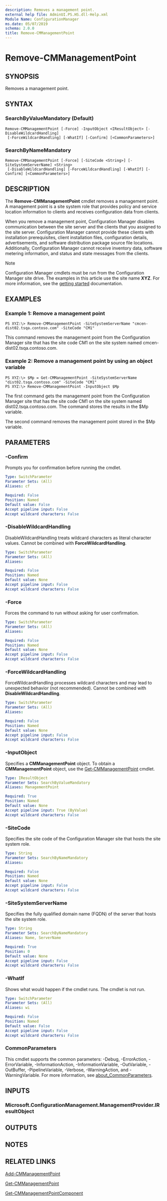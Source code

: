 ```yaml
---
description: Removes a management point.
external help file: AdminUI.PS.HS.dll-Help.xml
Module Name: ConfigurationManager
ms.date: 05/07/2019
schema: 2.0.0
title: Remove-CMManagementPoint
---
```


# Remove-CMManagementPoint

## SYNOPSIS
Removes a management point.

## SYNTAX

### SearchByValueMandatory (Default)
```
Remove-CMManagementPoint [-Force] -InputObject <IResultObject> [-DisableWildcardHandling]
 [-ForceWildcardHandling] [-WhatIf] [-Confirm] [<CommonParameters>]
```

### SearchByNameMandatory
```
Remove-CMManagementPoint [-Force] [-SiteCode <String>] [-SiteSystemServerName] <String>
 [-DisableWildcardHandling] [-ForceWildcardHandling] [-WhatIf] [-Confirm] [<CommonParameters>]
```

## DESCRIPTION
The **Remove-CMManagementPoint** cmdlet removes a management point.
A management point is a site system role that provides policy and service location information to clients and receives configuration data from clients.

When you remove a management point, Configuration Manager disables communication between the site server and the clients that you assigned to the site server.
Configuration Manager cannot provide these clients with installation prerequisites, client installation files, configuration details, advertisements, and software distribution package source file locations.
Additionally, Configuration Manager cannot receive inventory data, software metering information, and status and state messages from the clients.

> [!NOTE]
> Configuration Manager cmdlets must be run from the Configuration Manager site drive.
> The examples in this article use the site name **XYZ**. For more information, see the
> [getting started](/powershell/sccm/overview) documentation.

## EXAMPLES

### Example 1: Remove a management point
```
PS XYZ:\> Remove-CMManagementPoint -SiteSystemServerName "cmcen-dist02.tsqa.contoso.com" -SiteCode "CM1"
```

This command removes the management point from the Configuration Manager site that has the site code CM1 on the site system named cmcen-dist02.tsqa.contoso.com.

### Example 2: Remove a management point by using an object variable
```
PS XYZ:\> $Mp = Get-CMManagementPoint -SiteSystemServerName "dist02.tsqa.contoso.com" -SiteCode "CM1"
PS XYZ:\> Remove-CMManagementPoint -InputObject $Mp
```

The first command gets the management point from the Configuration Manager site that has the site code CM1 on the site system named dist02.tsqa.contoso.com.
The command stores the results in the $Mp variable.

The second command removes the management point stored in the $Mp variable.

## PARAMETERS

### -Confirm
Prompts you for confirmation before running the cmdlet.

```yaml
Type: SwitchParameter
Parameter Sets: (All)
Aliases: cf

Required: False
Position: Named
Default value: False
Accept pipeline input: False
Accept wildcard characters: False
```

### -DisableWildcardHandling
DisableWildcardHandling treats wildcard characters as literal character values. Cannot be combined with **ForceWildcardHandling**.

```yaml
Type: SwitchParameter
Parameter Sets: (All)
Aliases:

Required: False
Position: Named
Default value: None
Accept pipeline input: False
Accept wildcard characters: False
```

### -Force
Forces the command to run without asking for user confirmation.

```yaml
Type: SwitchParameter
Parameter Sets: (All)
Aliases:

Required: False
Position: Named
Default value: None
Accept pipeline input: False
Accept wildcard characters: False
```

### -ForceWildcardHandling
ForceWildcardHandling processes wildcard characters and may lead to unexpected behavior (not recommended). Cannot be combined with **DisableWildcardHandling**.

```yaml
Type: SwitchParameter
Parameter Sets: (All)
Aliases:

Required: False
Position: Named
Default value: None
Accept pipeline input: False
Accept wildcard characters: False
```

### -InputObject
Specifies a **CMManagementPoint** object.
To obtain a **CMManagementPoint** object, use the [Get-CMManagementPoint](Get-CMManagementPoint.md) cmdlet.

```yaml
Type: IResultObject
Parameter Sets: SearchByValueMandatory
Aliases: ManagementPoint

Required: True
Position: Named
Default value: None
Accept pipeline input: True (ByValue)
Accept wildcard characters: False
```

### -SiteCode
Specifies the site code of the Configuration Manager site that hosts the site system role.

```yaml
Type: String
Parameter Sets: SearchByNameMandatory
Aliases:

Required: False
Position: Named
Default value: None
Accept pipeline input: False
Accept wildcard characters: False
```

### -SiteSystemServerName
Specifies the fully qualified domain name (FQDN) of the server that hosts the site system role.

```yaml
Type: String
Parameter Sets: SearchByNameMandatory
Aliases: Name, ServerName

Required: True
Position: 0
Default value: None
Accept pipeline input: False
Accept wildcard characters: False
```

### -WhatIf
Shows what would happen if the cmdlet runs.
The cmdlet is not run.

```yaml
Type: SwitchParameter
Parameter Sets: (All)
Aliases: wi

Required: False
Position: Named
Default value: False
Accept pipeline input: False
Accept wildcard characters: False
```

### CommonParameters
This cmdlet supports the common parameters: -Debug, -ErrorAction, -ErrorVariable, -InformationAction, -InformationVariable, -OutVariable, -OutBuffer, -PipelineVariable, -Verbose, -WarningAction, and -WarningVariable. For more information, see [about_CommonParameters](http://go.microsoft.com/fwlink/?LinkID=113216).

## INPUTS

### Microsoft.ConfigurationManagement.ManagementProvider.IResultObject

## OUTPUTS

###  

## NOTES

## RELATED LINKS

[Add-CMManagementPoint](Add-CMManagementPoint.md)

[Get-CMManagementPoint](Get-CMManagementPoint.md)

[Get-CMManagementPointComponent](Get-CMManagementPointComponent.md)


